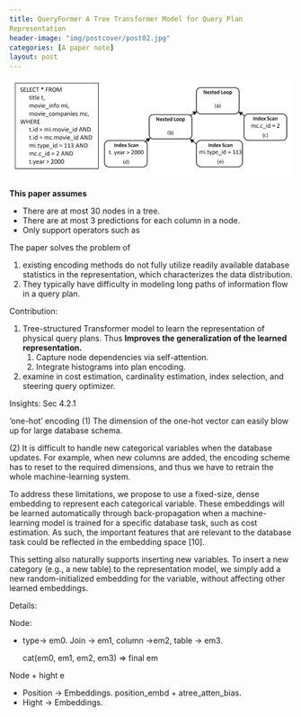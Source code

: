 ```yaml
---
title: QueryFormer A Tree Transformer Model for Query Plan
Representation
header-image: "img/postcover/post02.jpg"
categories: [A paper note]
layout: post
---
```




![image-20240604104259675](../../img/a_img_store/image-20240604104259675.png)

**This paper assumes**

- There are at most 30 nodes in a tree.
- There are at most 3 predictions for each column in a node.
- Only support operators such as 



The paper solves the problem of

1. existing encoding methods do not fully utilize readily available database statistics in the representation, which characterizes the data distribution. 
2. They typically have difficulty in modeling long paths of information flow in a query plan.



Contribution:

1. Tree-structured Transformer model to learn the representation of physical query plans. Thus **Improves the generalization of the learned representation.**
   1. Capture node dependencies via self-attention.
   2. Integrate histograms into plan encoding.
2. examine in cost estimation, cardinality estimation, index selection, and steering query optimizer.



Insights: Sec 4.2.1

‘one-hot’ encoding 
(1) The dimension of the one-hot vector can easily blow up for large database schema. 

(2) It is difficult to handle new categorical variables when the database updates. For example, when new columns are added, the encoding scheme has to reset to the required dimensions, and thus we have to retrain the whole machine-learning system. 

To address these limitations, we propose to use a fixed-size, dense embedding to represent each categorical variable. These embeddings will be learned automatically through back-propagation when a machine-learning model is trained for a specific database task, such as cost estimation. As such, the important features that are relevant to the database task could be reflected in the embedding space [10]. 

This setting also naturally supports inserting new variables. To insert a new category (e.g., a new table) to the representation model, we simply add a new random-initialized embedding for the variable, without affecting other learned embeddings.



Details:

Node:

- type-> em0.   Join -> em1,   column ->em2,   table -> em3.

  cat(em0, em1, em2, em3) => final em

Node + hight e

- Position -> Embeddings.
  position_embd + atree_atten_bias.
- Hight -> Embeddings.



